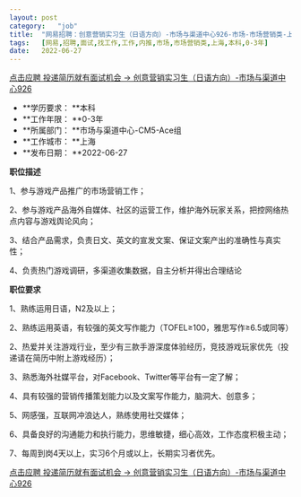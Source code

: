 ```yaml
---
layout:	post
category:	"job"
title:	"网易招聘：创意营销实习生（日语方向）-市场与渠道中心926-市场-市场营销类-上海本科0-3年"
tags:	[网易,招聘,面试,找工作,工作,内推,市场,市场营销类,上海,本科,0-3年]
date:	2022-06-27
---
```


[点击应聘 投递简历就有面试机会 ->  创意营销实习生（日语方向）-市场与渠道中心926](http://mobile.bole.netease.com/bole/boleDetail?id=41157&employeeId=346f03c3cda5f04c&key=all)



- **学历要求： **本科
- **工作年限： **0-3年
- **所属部门： **市场与渠道中心-CM5-Ace组
- **工作城市： **上海
- **发布日期： **2022-06-27



**职位描述**

1、参与游戏产品推广的市场营销工作；



2、参与游戏产品海外自媒体、社区的运营工作，维护海外玩家关系，把控网络热点内容与游戏舆论风向；



3、结合产品需求，负责日文、英文的宣发文案、保证文案产出的准确性与真实性；



4、负责热门游戏调研，多渠道收集数据，自主分析并得出合理结论



**职位要求**

1、熟练运用日语，N2及以上；



2、熟练运用英语，有较强的英文写作能力（TOFEL≥100，雅思写作≥6.5或同等）



2、热爱并关注游戏行业，至少有三款手游深度体验经历，竞技游戏玩家优先（投递请在简历中附上游戏经历）；



3、熟悉海外社媒平台，对Facebook、Twitter等平台有一定了解；



4、具有较强的营销传播策划能力以及文案写作能力，脑洞大、创意多；



5、网感强，互联网冲浪达人，熟练使用社交媒体；



6、具备良好的沟通能力和执行能力，思维敏捷，细心高效，工作态度积极主动；



7、每周到岗4天以上，实习6个月或以上，长期实习者优先。



[点击应聘 投递简历就有面试机会 ->  创意营销实习生（日语方向）-市场与渠道中心926](http://mobile.bole.netease.com/bole/boleDetail?id=41157&employeeId=346f03c3cda5f04c&key=all)